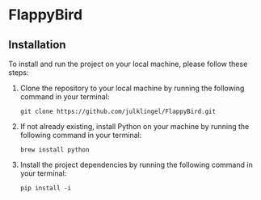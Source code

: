 # FlappyBird

## Installation

To install and run the project on your local machine, please follow these steps:

1. Clone the repository to your local machine by running the following command in your terminal:

    ```
    git clone https://github.com/julklingel/FlappyBird.git
    ```

2. If not already existing, install Python on your machine by running the following command in your terminal:

    ```
    brew install python
    ```

3. Install the project dependencies by running the following command in your terminal:

    ```
    pip install -i
    ```

